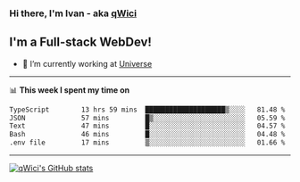 ### Hi there, I'm Ivan - aka [qWici][website]

## I'm a Full-stack WebDev!
- 🔭 I’m currently working at [Universe][universe]

---

📊 **This week I spent my time on**
<!--START_SECTION:waka-->

```txt
TypeScript        13 hrs 59 mins  ████████████████████▒░░░░   81.48 %
JSON              57 mins         █▒░░░░░░░░░░░░░░░░░░░░░░░   05.59 %
Text              47 mins         █░░░░░░░░░░░░░░░░░░░░░░░░   04.57 %
Bash              46 mins         █░░░░░░░░░░░░░░░░░░░░░░░░   04.48 %
.env file         17 mins         ▒░░░░░░░░░░░░░░░░░░░░░░░░   01.66 %
```

<!--END_SECTION:waka-->

---

[![qWici's GitHub stats](https://github-readme-stats.vercel.app/api?username=qWici)](https://github.com/qWici/github-readme-stats)

[website]: https://devkucher.com
[twitter]: https://twitter.com/KucherDev
[linkedin]: https://www.linkedin.com/in/ivankucher
[universe]: https://universeapps.limited
